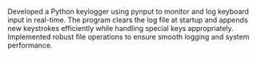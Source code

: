Developed a Python keylogger using pynput to monitor and log keyboard input in real-time. The program clears the log file at startup and appends new keystrokes efficiently while handling special keys appropriately. Implemented robust file operations to ensure smooth logging and system performance.
